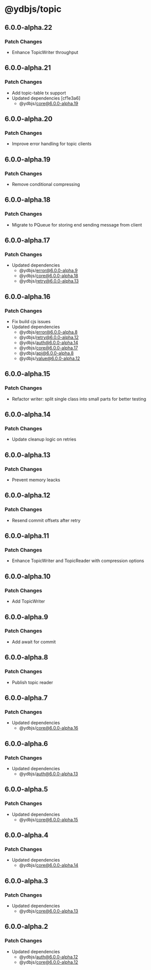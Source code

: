 # @ydbjs/topic

## 6.0.0-alpha.22

### Patch Changes

- Enhance TopicWriter throughput

## 6.0.0-alpha.21

### Patch Changes

- Add topic-table tx support
- Updated dependencies [cf1e3a6]
  - @ydbjs/core@6.0.0-alpha.19

## 6.0.0-alpha.20

### Patch Changes

- Improve error handling for topic clients

## 6.0.0-alpha.19

### Patch Changes

- Remove conditional compressing

## 6.0.0-alpha.18

### Patch Changes

- Migrate to PQueue for storing end sending message from client

## 6.0.0-alpha.17

### Patch Changes

- Updated dependencies
  - @ydbjs/error@6.0.0-alpha.9
  - @ydbjs/core@6.0.0-alpha.18
  - @ydbjs/retry@6.0.0-alpha.13

## 6.0.0-alpha.16

### Patch Changes

- Fix build cjs issues
- Updated dependencies
  - @ydbjs/error@6.0.0-alpha.8
  - @ydbjs/retry@6.0.0-alpha.12
  - @ydbjs/auth@6.0.0-alpha.14
  - @ydbjs/core@6.0.0-alpha.17
  - @ydbjs/api@6.0.0-alpha.8
  - @ydbjs/value@6.0.0-alpha.12

## 6.0.0-alpha.15

### Patch Changes

- Refactor writer: split single class into small parts for better testing

## 6.0.0-alpha.14

### Patch Changes

- Update cleanup logic on retries

## 6.0.0-alpha.13

### Patch Changes

- Prevent memory leacks

## 6.0.0-alpha.12

### Patch Changes

- Resend commit offsets after retry

## 6.0.0-alpha.11

### Patch Changes

- Enhance TopicWriter and TopicReader with compression options

## 6.0.0-alpha.10

### Patch Changes

- Add TopicWriter

## 6.0.0-alpha.9

### Patch Changes

- Add await for commit

## 6.0.0-alpha.8

### Patch Changes

- Publish topic reader

## 6.0.0-alpha.7

### Patch Changes

- Updated dependencies
  - @ydbjs/core@6.0.0-alpha.16

## 6.0.0-alpha.6

### Patch Changes

- Updated dependencies
  - @ydbjs/auth@6.0.0-alpha.13

## 6.0.0-alpha.5

### Patch Changes

- Updated dependencies
  - @ydbjs/core@6.0.0-alpha.15

## 6.0.0-alpha.4

### Patch Changes

- Updated dependencies
  - @ydbjs/core@6.0.0-alpha.14

## 6.0.0-alpha.3

### Patch Changes

- Updated dependencies
  - @ydbjs/core@6.0.0-alpha.13

## 6.0.0-alpha.2

### Patch Changes

- Updated dependencies
  - @ydbjs/auth@6.0.0-alpha.12
  - @ydbjs/core@6.0.0-alpha.12
